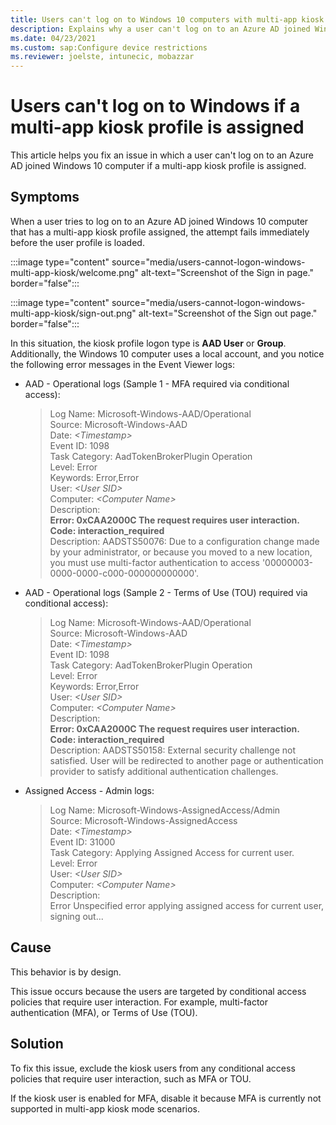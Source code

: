 ```yaml
---
title: Users can't log on to Windows 10 computers with multi-app kiosk profile assigned
description: Explains why a user can't log on to an Azure AD joined Windows 10 computer if a multi-app kiosk profile is assigned.
ms.date: 04/23/2021
ms.custom: sap:Configure device restrictions
ms.reviewer: joelste, intunecic, mobazzar
---
```

# Users can't log on to Windows if a multi-app kiosk profile is assigned

This article helps you fix an issue in which a user can't log on to an Azure AD joined Windows 10 computer if a multi-app kiosk profile is assigned.

## Symptoms

When a user tries to log on to an Azure AD joined Windows 10 computer that has a multi-app kiosk profile assigned, the attempt fails immediately before the user profile is loaded.

:::image type="content" source="media/users-cannot-logon-windows-multi-app-kiosk/welcome.png" alt-text="Screenshot of the Sign in page." border="false":::

:::image type="content" source="media/users-cannot-logon-windows-multi-app-kiosk/sign-out.png" alt-text="Screenshot of the Sign out page." border="false":::

In this situation, the kiosk profile logon type is **AAD User** or **Group**. Additionally, the Windows 10 computer uses a local account, and you notice the following error messages in the Event Viewer logs:

- AAD - Operational logs (Sample 1 - MFA required via conditional access):
    > Log Name:      Microsoft-Windows-AAD/Operational  
    > Source:        Microsoft-Windows-AAD  
    > Date:          *\<Timestamp>*  
    > Event ID:      1098  
    > Task Category: AadTokenBrokerPlugin Operation  
    > Level:         Error  
    > Keywords:      Error,Error  
    > User:          *\<User SID>*  
    > Computer:      *\<Computer Name>*  
    > Description:  
    > **Error: 0xCAA2000C The request requires user interaction.**  
    > **Code: interaction_required**  
    > Description: AADSTS50076: Due to a configuration change made by your administrator, or because you moved to a new location, you must use multi-factor authentication to access '00000003-0000-0000-c000-000000000000'.

- AAD - Operational logs (Sample 2 - Terms of Use (TOU) required via conditional access):
    > Log Name:      Microsoft-Windows-AAD/Operational  
    > Source:        Microsoft-Windows-AAD  
    > Date:          *\<Timestamp>*  
    > Event ID:      1098  
    > Task Category: AadTokenBrokerPlugin Operation  
    > Level:         Error  
    > Keywords:      Error,Error  
    > User:          *\<User SID>*  
    > Computer:      *\<Computer Name>*  
    > Description:  
    > **Error: 0xCAA2000C The request requires user interaction.**  
    > **Code: interaction_required**  
    > Description: AADSTS50158: External security challenge not satisfied. User will be redirected to another page or authentication provider to satisfy additional authentication challenges.

- Assigned Access - Admin logs:
    > Log Name:      Microsoft-Windows-AssignedAccess/Admin  
    > Source:        Microsoft-Windows-AssignedAccess  
    > Date:          *\<Timestamp>*  
    > Event ID:      31000  
    > Task Category: Applying Assigned Access for current user.  
    > Level:         Error  
    > User:          *\<User SID>*  
    > Computer:      *\<Computer Name>*  
    > Description:  
    > Error Unspecified error applying assigned access for current user, signing out...  

## Cause

This behavior is by design.

This issue occurs because the users are targeted by conditional access policies that require user interaction. For example, multi-factor authentication (MFA), or Terms of Use (TOU).

## Solution

To fix this issue, exclude the kiosk users from any conditional access policies that require user interaction, such as MFA or TOU.

If the kiosk user is enabled for MFA, disable it because MFA is currently not supported in multi-app kiosk mode scenarios.
